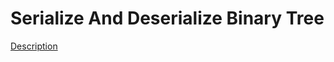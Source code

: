 Serialize And Deserialize Binary Tree
=====  
[Description](https://leetcode.com/problems/serialize-and-deserialize-binary-tree/)